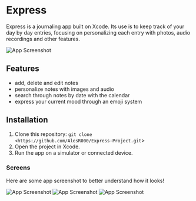 # Express

Express is a journaling app built on Xcode. Its use is to keep track of your day by day entries, focusing on personalizing each entry with photos, audio recordings and other features.

![App Screenshot](Icon.PNG)


## Features

- add, delete and edit notes
- personalize notes with images and audio
- search through notes by date with the calendar
- express your current mood through an emoji system

## Installation
1. Clone this repository: `git clone <https://github.com/AlesR000/Express-Project.git`>
2. Open the project in Xcode.
3. Run the app on a simulator or connected device.

### Screens

Here are some app screenshot to better understand how it looks!

![App Screenshot](MainScreen.PNG) 
![App Screenshot](WritingNoteALT.PNG)
![App Screenshot](NoteSample.PNG)



